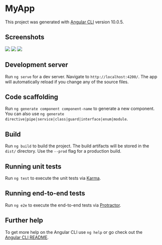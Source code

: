 # MyApp

This project was generated with [Angular CLI](https://github.com/angular/angular-cli) version 10.0.5.

## Screenshots

![](https://lovemylinux.github.com/simple-table-editor/screenshots/img1.png)
![](https://lovemylinux.github.com/simple-table-editor/screenshots/img2.png)
![](https://lovemylinux.github.com/simple-table-editor/screenshots/img3.png)

## Development server

Run `ng serve` for a dev server. Navigate to `http://localhost:4200/`. The app will automatically reload if you change any of the source files.

## Code scaffolding

Run `ng generate component component-name` to generate a new component. You can also use `ng generate directive|pipe|service|class|guard|interface|enum|module`.

## Build

Run `ng build` to build the project. The build artifacts will be stored in the `dist/` directory. Use the `--prod` flag for a production build.

## Running unit tests

Run `ng test` to execute the unit tests via [Karma](https://karma-runner.github.io).

## Running end-to-end tests

Run `ng e2e` to execute the end-to-end tests via [Protractor](http://www.protractortest.org/).

## Further help

To get more help on the Angular CLI use `ng help` or go check out the [Angular CLI README](https://github.com/angular/angular-cli/blob/master/README.md).

